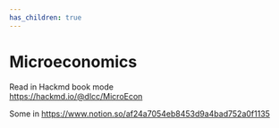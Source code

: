 ```yaml
---
has_children: true
---
```

# Microeconomics
Read in Hackmd book mode  
 <https://hackmd.io/@dlcc/MicroEcon>

Some in <https://www.notion.so/af24a7054eb8453d9a4bad752a0f1135>